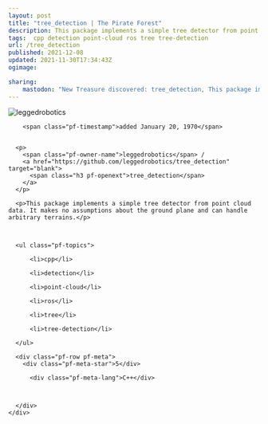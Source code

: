```yaml
---
layout: post
title: "tree_detection | The Pirate Forest"
description: This package implements a simple tree detector from point cloud data. It makes no assumptions about the ground plane and can handle arbitrary terrains.
tags:  cpp detection point-cloud ros tree tree-detection
url: /tree_detection
published: 2021-12-08
updated: 2021-11-30T17:34:43Z
ogimage: 

sharing:
    mastodon: "New Treasure discovered: tree_detection, This package implements a simple tree detector from point cloud data. It makes no assumptions about the ground plane and can handle arbitrary terrains."
---
```

<div class="pf-night-sky-spacer">
    <div id="pf-night-sky" data-stars="5" data-owner="leggedrobotics" data-repo="tree_detection"></div>
    <div class="">
        <dialog>
            Inhalt des Dialogs
        </dialog>
    </div>
</div>


<div class="pf-row pf-pirate pf-small-column" data-pirate-id="TYYTbzLa4T9Irk-CxgWr-">
    <div>
      <!--<a href="https://github.com/leggedrobotics" target="blank">-->
        <div class="pf-pirate-avatar">
          <div class="pf-cross pf-clickable"  onclick="collect('TYYTbzLa4T9Irk-CxgWr-'); return false;"></div>
          <img src="https://avatars.githubusercontent.com/u/20533298?v=4" title="leggedrobotics" alt="leggedrobotics"/>
      </div>
      <!--</a>
      <div class="pf-pirate-actions">
        <a class="pf-treasure-add"  title="save in my treasure chest" onclick="collect('TYYTbzLa4T9Irk-CxgWr-'); return false;" href="#">
          <img src="./assets/coin.svg" alt="treasure"/>
        </a>
        <a class="pf-treasure-remove" onclick="throwAway('TYYTbzLa4T9Irk-CxgWr-'); return false;">remove</a>
      </div>-->
    </div>
    <div class="pf-ship">
      
        <span class="pf-timestamp">added January 20, 1970</span>
      
      
      <p>
        <span class="pf-owner-name">leggedrobotics</span> / 
        <a href="https://github.com/leggedrobotics/tree_detection" target="blank">
          <span class="h3 pf-openext">tree_detection</span>
        </a>
      </p>

      <p>This package implements a simple tree detector from point cloud data. It makes no assumptions about the ground plane and can handle arbitrary terrains.</p>

      

      <ul class="pf-topics">
        
          <li>cpp</li>
        
          <li>detection</li>
        
          <li>point-cloud</li>
        
          <li>ros</li>
        
          <li>tree</li>
        
          <li>tree-detection</li>
        
      </ul>

      <div class="pf-row pf-meta">
        <div class="pf-meta-star">5</div>
        
          <div class="pf-meta-lang">C++</div>
        
        
        
      </div>
    </div>
  </div>
